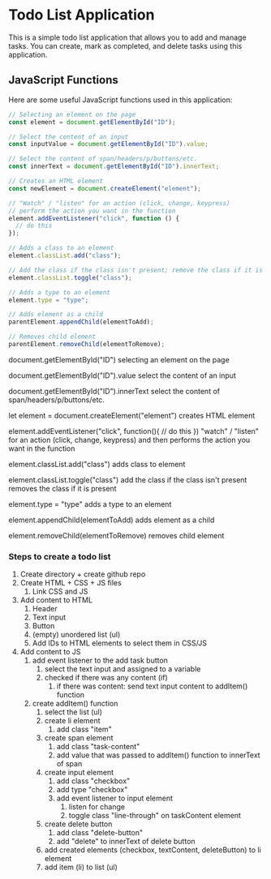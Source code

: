 # Todo List Application

This is a simple todo list application that allows you to add and manage tasks.
You can create, mark as completed, and delete tasks using this application.

## JavaScript Functions

Here are some useful JavaScript functions used in this application:

```javascript
// Selecting an element on the page
const element = document.getElementById("ID");

// Select the content of an input
const inputValue = document.getElementById("ID").value;

// Select the content of span/headers/p/buttons/etc.
const innerText = document.getElementById("ID").innerText;

// Creates an HTML element
const newElement = document.createElement("element");

// "Watch" / "listen" for an action (click, change, keypress)
// perform the action you want in the function
element.addEventListener("click", function () {
  // do this
});

// Adds a class to an element
element.classList.add("class");

// Add the class if the class isn't present; remove the class if it is present
element.classList.toggle("class");

// Adds a type to an element
element.type = "type";

// Adds element as a child
parentElement.appendChild(elementToAdd);

// Removes child element
parentElement.removeChild(elementToRemove);
```

document.getElementById("ID") selecting an element on the page

document.getElementById("ID").value select the content of an input

document.getElementById("ID").innerText select the content of
span/headers/p/buttons/etc.

let element = document.createElement("element") creates HTML element

element.addEventListener("click", function(){ // do this }) "watch" / "listen"
for an action (click, change, keypress) and then performs the action you want in
the function

element.classList.add("class") adds class to element

element.classList.toggle("class") add the class if the class isn't present
removes the class if it is present

element.type = "type" adds a type to an element

element.appendChild(elementToAdd) adds element as a child

element.removeChild(elementToRemove) removes child element

### Steps to create a todo list

1. Create directory + create github repo
2. Create HTML + CSS + JS files
   1. Link CSS and JS
3. Add content to HTML
   1. Header
   2. Text input
   3. Button
   4. (empty) unordered list (ul)
   5. Add IDs to HTML elements to select them in CSS/JS
4. Add content to JS
   1. add event listener to the add task button
      1. select the text input and assigned to a variable
      2. checked if there was any content (if)
         1. if there was content: send text input content to addItem() function
   2. create addItem() function
      1. select the list (ul)
      2. create li element
         1. add class "item"
      3. create span element
         1. add class "task-content"
         2. add value that was passed to addItem() function to innerText of span
      4. create input element
         1. add class "checkbox"
         2. add type "checkbox"
         3. add event listener to input element
            1. listen for change
            2. toggle class "line-through" on taskContent element
      5. create delete button
         1. add class "delete-button"
         2. add "delete" to innerText of delete button
      6. add created elements (checkbox, textContent, deleteButton) to li
         element
      7. add item (li) to list (ul)
